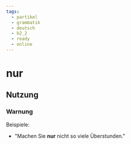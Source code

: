 ```yaml
---
tags:
  - partikel
  - grammatik
  - deutsch
  - b2_2
  - ready
  - online
---
```


# nur

## Nutzung

### Warnung  

Beispiele:  

- "Machen Sie **nur** nicht so viele Überstunden."
